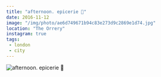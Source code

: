 ```yaml
---
title: "afternoon. epicerie 🍂"
date: 2016-11-12
image: "/img/photo/ae6d749671b94c83e273d9c2869e1d74.jpg"
location: "The Orrery"
instagram: true
tags:
 - london
 - city
---
```


![afternoon. epicerie 🍂](/img/photo/ae6d749671b94c83e273d9c2869e1d74.jpg)
